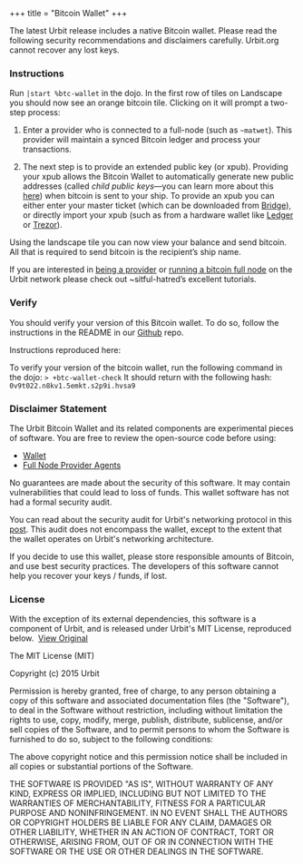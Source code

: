 +++
title = "Bitcoin Wallet"
+++



The latest Urbit release includes a native Bitcoin wallet. Please read the following security recommendations and disclaimers carefully. Urbit.org cannot recover any lost keys.

### Instructions

Run `|start %btc-wallet` in the dojo. In the first row of tiles on Landscape you should now see an orange bitcoin tile. Clicking on it will prompt a two-step process:

1. Enter a provider who is connected to a full-node (such as `~matwet`). This provider will maintain a synced Bitcoin ledger and process your transactions.

2. The next step is to provide an extended public key (or xpub). Providing your xpub allows the Bitcoin Wallet to automatically generate new public addresses (called *child public keys*—you can learn more about this [here](https://github.com/bitcoin/bips/blob/master/bip-0032.mediawiki)) when bitcoin is sent to your ship. To provide an xpub you can either enter your master ticket (which can be downloaded from [Bridge](https://bridge.urbit.org)), or directly import your xpub (such as from a hardware wallet like [Ledger](https://support.ledger.com/hc/en-us/articles/360011069619-Extended-public-key) or [Trezor](https://wiki.trezor.io/User_manual:Displaying_account_public_key_(XPUB))).

Using the landscape tile you can now view your balance and send bitcoin. All that is required to send bitcoin is the recipient’s ship name.

If you are interested in [being a provider](https://subject.network/posts/btc-wallet-config/#connecting-a-provider-to-a-full-node) or [running a bitcoin full node](https://subject.network/posts/pi-fullnode-urbit/#bitcoind) on the Urbit network please check out ~sitful-hatred’s excellent tutorials.

### Verify

You should verify your version of this Bitcoin wallet. To do so, follow the instructions in the README in our [Github](https://github.com/urbit/urbit/blob/master/pkg/btc-wallet/README.md) repo. 

Instructions reproduced here: 

To verify your version of the bitcoin wallet, run the following command in the dojo:
`> +btc-wallet-check`
It should return with the following hash:
`0v9t022.n8kv1.5emkt.s2p9i.hvsa9`


### Disclaimer Statement

The Urbit Bitcoin Wallet and its related components are experimental pieces of software. You are free to review the open-source code before using: 
- [Wallet](https://github.com/urbit/urbit/tree/master/pkg/btc-wallet) 
- [Full Node Provider Agents](https://github.com/timlucmiptev/btc-agents)

No guarantees are made about the security of this software. It may contain vulnerabilities that could lead to loss of funds. This wallet software has not had a formal security  audit. 

You can read about the security audit for Urbit's networking protocol in this [post](https://urbit.org/blog/security-audit/). This audit does not encompass the wallet, except to the extent that the wallet operates on Urbit's networking architecture.

If you decide to use this wallet, please store responsible amounts of Bitcoin, and use best security practices. The developers of this software cannot help you recover your keys / funds, if lost. 


### License

With the exception of its external dependencies, this software is a component of Urbit, and is released under Urbit's MIT License, reproduced below.  [View Original](https://raw.githubusercontent.com/urbit/urbit/master/LICENSE.txt)

The MIT License (MIT)

Copyright (c) 2015 Urbit

Permission is hereby granted, free of charge, to any person obtaining a copy
of this software and associated documentation files (the "Software"), to deal
in the Software without restriction, including without limitation the rights
to use, copy, modify, merge, publish, distribute, sublicense, and/or sell
copies of the Software, and to permit persons to whom the Software is
furnished to do so, subject to the following conditions:

The above copyright notice and this permission notice shall be included in all copies or substantial portions of the Software.

THE SOFTWARE IS PROVIDED "AS IS", WITHOUT WARRANTY OF ANY KIND, EXPRESS OR IMPLIED, INCLUDING BUT NOT LIMITED TO THE WARRANTIES OF MERCHANTABILITY, FITNESS FOR A PARTICULAR PURPOSE AND NONINFRINGEMENT. IN NO EVENT SHALL THE AUTHORS OR COPYRIGHT HOLDERS BE LIABLE FOR ANY CLAIM, DAMAGES OR OTHER LIABILITY, WHETHER IN AN ACTION OF CONTRACT, TORT OR OTHERWISE, ARISING FROM, OUT OF OR IN CONNECTION WITH THE SOFTWARE OR THE USE OR OTHER DEALINGS IN THE SOFTWARE.
